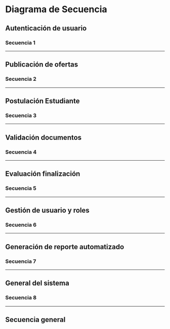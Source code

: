 # Diagrama de Secuencia

## Autenticación de usuario

### Secuencia 1

---

## Publicación de ofertas

### Secuencia 2

---

## Postulación Estudiante

### Secuencia 3

---

## Validación documentos

### Secuencia 4

---

## Evaluación finalización

### Secuencia 5

---

## Gestión de usuario y roles

### Secuencia 6

---

## Generación de reporte automatizado

### Secuencia 7

---

## General del sistema

### Secuencia 8

---

## Secuencia general
